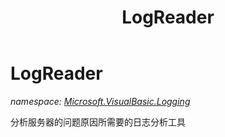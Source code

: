 ﻿---
title: LogReader
---

# LogReader
_namespace: [Microsoft.VisualBasic.Logging](N-Microsoft.VisualBasic.Logging.html)_

分析服务器的问题原因所需要的日志分析工具




